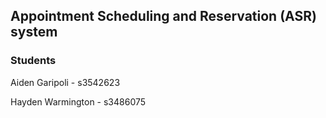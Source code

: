 ## Appointment Scheduling and Reservation (ASR) system

### Students

Aiden Garipoli - s3542623

Hayden Warmington - s3486075
